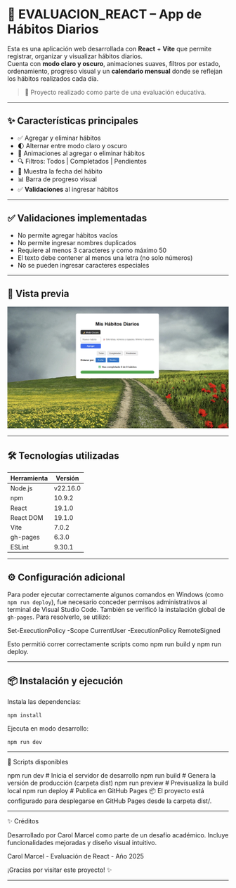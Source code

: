 # 🌟 EVALUACION_REACT – App de Hábitos Diarios

Esta es una aplicación web desarrollada con **React** + **Vite** que permite registrar, organizar y visualizar hábitos diarios.  
Cuenta con **modo claro y oscuro**, animaciones suaves, filtros por estado, ordenamiento, progreso visual y un **calendario mensual** donde se reflejan los hábitos realizados cada día.

> 🧪 Proyecto realizado como parte de una evaluación educativa.

---

## ✨ Características principales

- ✅ Agregar y eliminar hábitos
- 🌓 Alternar entre modo claro y oscuro
- 🔄 Animaciones al agregar o eliminar hábitos
- 🔍 Filtros: Todos | Completados | Pendientes
- 📅 Muestra la fecha del hábito
- 📊 Barra de progreso visual
- ✅ **Validaciones** al ingresar hábitos

---

## ✅ Validaciones implementadas

- No permite agregar hábitos vacíos
- No permite ingresar nombres duplicados
- Requiere al menos 3 caracteres y como máximo 50
- El texto debe contener al menos una letra (no solo números)
- No se pueden ingresar caracteres especiales

---

## 🚀 Vista previa

![Captura de la App](./captura-app.png) 

---

## 🛠️ Tecnologías utilizadas

| Herramienta       | Versión       |
|-------------------|---------------|
| Node.js           | v22.16.0      |
| npm               | 10.9.2        |
| React             | 19.1.0        |
| React DOM         | 19.1.0        |
| Vite              | 7.0.2         |
| gh-pages          | 6.3.0         |
| ESLint            | 9.30.1        |

---

## ⚙️ Configuración adicional

Para poder ejecutar correctamente algunos comandos en Windows (como `npm run deploy`), fue necesario conceder permisos administrativos al terminal de Visual Studio Code. También se verificó la instalación global de `gh-pages`. Para resolverlo, se utilizó:

Set-ExecutionPolicy -Scope CurrentUser -ExecutionPolicy RemoteSigned

Esto permitió correr correctamente scripts como npm run build y npm run deploy.

---

## 📦 Instalación y ejecución

Instala las dependencias:

    npm install

Ejecuta en modo desarrollo:

    npm run dev


---

🚀 Scripts disponibles

npm run dev         # Inicia el servidor de desarrollo
npm run build       # Genera la versión de producción (carpeta dist)
npm run preview     # Previsualiza la build local
npm run deploy      # Publica en GitHub Pages
📦 El proyecto está configurado para desplegarse en GitHub Pages desde la carpeta dist/.

---

✨ Créditos

Desarrollado por Carol Marcel como parte de un desafío académico.
Incluye funcionalidades mejoradas y diseño visual intuitivo.

Carol Marcel - Evaluación de React - Año 2025

¡Gracias por visitar este proyecto! ✨

---

